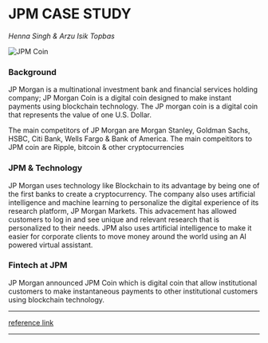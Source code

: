 # JPM CASE STUDY
*Henna Singh & Arzu Isik Topbas*

![JPM Coin](https://s3.cointelegraph.com/storage/uploads/view/00497b9003dea4a271f8bd5ebc49b677.jpg)

### Background
JP Morgan is a multinational investment bank and financial services holding company; JP Morgan Coin is a digital coin designed to make instant payments using blockchain technology. The JP morgan coin is a digital coin that represents the value of one U.S. Dollar.

The main competitors of JP Morgan are Morgan Stanley, Goldman Sachs, HSBC, Citi Bank, Wells Fargo & Bank of America. The main compeititors to JPM coin are Ripple, bitcoin & other cryptocurrencies

### JPM & Technology
JP Morgan uses technology like Blockchain to its advantage by being one of the first banks to create a cryptocurrency. The company also uses artificial intelligence and machine learning to personalize the digital experience of its research platform, JP Morgan Markets. This advacement has allowed customers to log in and see unique and relevant research that is personalized to their needs. JPM also uses artificial intelligence to make it easier for corporate clients to move money around the world using an AI powered virtual assistant.

 
### Fintech at JPM
JP Morgan announced JPM Coin which is digital coin that allow institutional customers to make instantaneous payments to other institutional customers using blockchain technology.

---

[reference link](https://www.cryptopolitan.com/the-competitors-are-coming-sounds-warning-jpmorgan-chase-ceo/)

---

